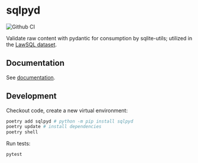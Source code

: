 # sqlpyd

![Github CI](https://github.com/justmars/sqlpyd/actions/workflows/main.yml/badge.svg)

Validate raw content with pydantic for consumption by sqlite-utils; utilized in the [LawSQL dataset](https://lawsql.com).

## Documentation

See [documentation](https://justmars.github.io/sqlpyd).

## Development

Checkout code, create a new virtual environment:

```sh
poetry add sqlpyd # python -m pip install sqlpyd
poetry update # install dependencies
poetry shell
```

Run tests:

```sh
pytest
```
